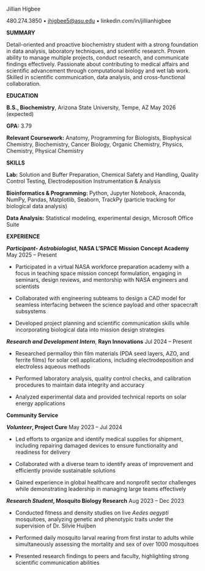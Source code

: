 Jillian Higbee

480.274.3850 • <jhigbee5@asu.edu> • linkedin.com/in/jillianhigbee

**SUMMARY**

Detail-oriented and proactive biochemistry student with a strong
foundation in data analysis, laboratory techniques, and scientific
research. Proven ability to manage multiple projects, conduct research,
and communicate findings effectively. Passionate about contributing
to medical affairs and scientific advancement through computational
biology and wet lab work. Skilled in scientific communication, data
analysis, and cross-functional collaboration.

**EDUCATION**

**B.S., Biochemistry**, Arizona State University, Tempe, AZ May 2026
(expected)

**GPA:** 3.79

**Relevant Coursework:** Anatomy, Programming for Biologists,
Biophysical Chemistry, Biochemistry, Cancer Biology, Organic Chemistry,
Physics, Chemistry, Physical Chemistry

**SKILLS**

**Lab:** Solution and Buffer Preparation, Chemical Safety and Handling,
Quality Control Testing, Electrodeposition Instrumentation & Analysis

**Bioinformatics & Programming:** Python, Jupyter Notebook, Anaconda,
NumPy, Pandas, Matplotlib, Seaborn, TrackPy (particle tracking for
biological data analysis)

**Data Analysis:** Statistical modeling, experimental design, Microsoft
Office Suite

**EXPERIENCE**

***Participant- Astrobiologist*, NASA L’SPACE Mission Concept Academy** 
May 2025 – Present

- Participated in a virtual NASA workforce preparation academy with a
  focus in teaching space mission concept formulation, engaging in seminars,
  design reviews, and mentorship with NASA engineers and scientists

- Collaborated with engineering subteams to design a CAD model for seamless
  interfacing between the science payload and other spacecraft subsystems

- Developed project planning and scientific communication skills while
  incorporating biological data into mission design strategies

***Research and Development Intern***, **Rayn Innovations** Jul 2024 –
Present

- Researched permalloy thin film materials (PDA seed layers, AZO, and
  ferrite films) for solar cell applications, including
  electrodeposition and electroless aqueous methods

- Performed laboratory analysis, quality control checks, and calibration
  procedures to maintain data integrity and accuracy

- Analyzed experimental data and provided technical reports on solar
  energy applications

**Community Service**

***Volunteer*, Project Cure** May 2023 – Jul 2024

- Led efforts to organize and identify medical supplies for shipment,
  including repairing damaged devices to ensure functionality and
  readiness for delivery

- Collaborated with a diverse team to identify areas of improvement and
  efficiently provide sustainable solutions

- Gained experience in global healthcare and nonprofit sector challenges
  while demonstrating leadership in managing large teams effectively

***Research Student*, Mosquito Biology Research** Aug 2023 – Dec 2023

- Conducted fitness and density studies on live *Aedes aegypti*
  mosquitoes, analyzing genetic and phenotypic traits under the
  supervision of Dr. Silvie Huijben

- Performed daily mosquito larval rearing from first instar to adults
  while simultaneously assessing the mortality and sex of over 1000
  mosquitoes

- Presented research findings to peers and faculty, highlighting strong
  scientific communication abilities
